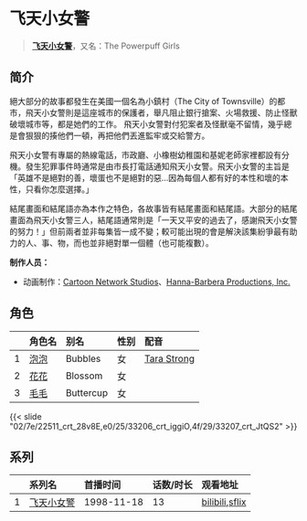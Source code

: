 # 飞天小女警


> <u>**[飞天小女警](https://bgm.tv/subject/30627)**</u>，又名：The Powerpuff Girls

## 简介

絕大部分的故事都發生在美國一個名為小鎮村（The City of Townsville）的都市，飛天小女警則是這座城市的保護者，舉凡阻止銀行搶案、火場救援、防止怪獸破壞城市等，都是她們的工作。 飛天小女警對付犯案者及怪獸毫不留情，幾乎總是會狠狠的揍他們一頓，再把他們丟進監牢或交給警方。

飛天小女警有專屬的熱線電話，市政廳、小橡樹幼稚園和基妮老師家裡都設有分機。發生犯罪事件時通常是由市長打電話通知飛天小女警。飛天小女警的主旨是「英雄不是絕對的善，壞蛋也不是絕對的惡…因為每個人都有好的本性和壞的本性，只看你怎麼選擇。」

結尾畫面和結尾語亦為本作之特色，各故事皆有結尾畫面和結尾語。大部分的結尾畫面為飛天小女警三人，結尾語通常則是「一天又平安的過去了，感謝飛天小女警的努力！」但前兩者並非每集皆一成不變；較可能出現的會是解決該集紛爭最有助力的人、事、物，而也並非絕對單一個體（也可能複數）。

**制作人员：**
- 动画制作：[Cartoon Network Studios](https://bgm.tv/person/31983)、[Hanna-Barbera Productions, Inc.](https://bgm.tv/person/31984)

## 角色

|     |   角色名   |   别名  | 性别 |  配音  |
|:--- |:------  |:----      |:---  |:--   |
| 1 | [泡泡](https://bgm.tv/character/22511) | Bubbles | 女 | [Tara Strong](https://bgm.tv/person/18562) |
| 2 | [花花](https://bgm.tv/character/33206) | Blossom | 女 |  |
| 3 | [毛毛](https://bgm.tv/character/33207) | Buttercup | 女 |  |

{{< slide "02/7e/22511_crt_28v8E,e0/25/33206_crt_iggiO,4f/29/33207_crt_JtQS2" >}}

## 系列

|     | 系列名   | 首播时间       | 话数/时长 | 观看地址                                                                         |
| :-- | :---- | :--------- | :---- | :--------------------------------------------------------------------------- |
| 1   |[飞天小女警](https://bgm.tv/subject/30627)| 1998-11-18 | 13    | [bilibili](https://www.bilibili.com/video/BV1N8411g7ts),[sflix](https://sflix.to/watch-tv/free-the-powerpuff-girls-hd-38710.8009329) |







